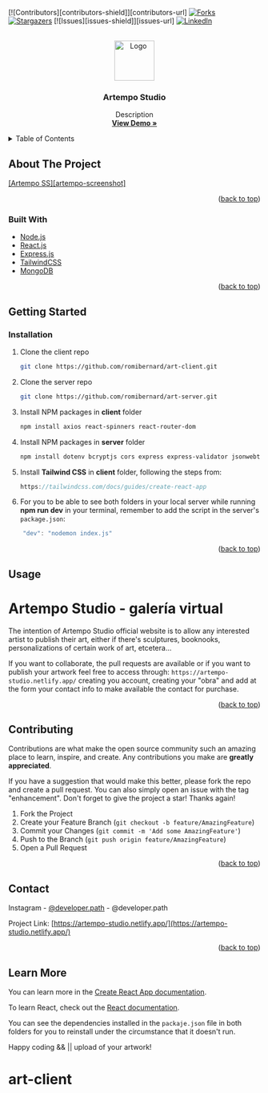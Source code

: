 <div id="top"></div>

[![Contributors][contributors-shield]][contributors-url]
[![Forks][forks-shield]][forks-url]
[![Stargazers][stars-shield]][stars-url]
[![Issues][issues-shield]][issues-url]
[![LinkedIn][linkedin-shield]][linkedin-url]



<br />
<div align="center">
  <a href="https://github.com/romibernard/art-client.git">
  <a href="https://github.com/romibernard/art-server.git">
    <img src="./client/public/images/logo/artempo-logo.png" alt="Logo" width="80" height="80">
  </a>

<h3 align="center">Artempo Studio</h3>

  <p align="center">
    Description
    <br />
    <a href="https://artempo-studio.netlify.app/"><strong>View Demo »</strong></a>
    <br />
  </p>
</div>



<!-- TABLE OF CONTENTS -->
<details>
  <summary>Table of Contents</summary>
  <ol>
    <li>
      <a href="#about-the-project">About The Project</a>
      <ul>
        <li><a href="#built-with">Built With</a></li>
      </ul>
    </li>
    <li>
      <a href="#getting-started">Getting Started</a>
      <ul>
        <li><a href="#installation">Installation</a></li>
      </ul>
    </li>
    <li><a href="#usage">Usage</a></li>
    <li><a href="#contributing">Contributing</a></li>
    <li><a href="#contact">Contact</a></li>
    <li><a href="#learn-more">Learn More</a></li>
  </ol>
</details>



<!-- ABOUT THE PROJECT -->
## About The Project

[[Artempo SS][artempo-screenshot]](./../images/autor/previes.png)



<p align="right">(<a href="#top">back to top</a>)</p>



### Built With

* [Node.js](https://nodejs.org/en/)
* [React.js](https://reactjs.org/)
* [Express.js](https://expressjs.com/es/)
* [TailwindCSS](https://tailwindui.com/)
* [MongoDB](https://www.mongodb.com/)


<p align="right">(<a href="#top">back to top</a>)</p>


## Getting Started

### Installation

1. Clone the client repo
   ```sh
   git clone https://github.com/romibernard/art-client.git
   ```
2. Clone the server repo
   ```sh
   git clone https://github.com/romibernard/art-server.git
   ```
3. Install NPM packages in **client** folder
   ```sh
   npm install axios react-spinners react-router-dom 
   ```
4. Install NPM packages in **server** folder
   ```sh
   npm install dotenv bcryptjs cors express express-validator jsonwebtoken mongoose nodemon
   ```
5. Install **Tailwind CSS** in **client** folder, following the steps from:
   ```js
   https://tailwindcss.com/docs/guides/create-react-app
   ```
6. For you to be able to see both folders in your local server while running **npm run dev** in your terminal, remember to add the script in the server's `package.json`:
```js
    "dev": "nodemon index.js"
```

<p align="right">(<a href="#top">back to top</a>)</p>



## Usage

# Artempo Studio - galería virtual

The intention of Artempo Studio official website is to allow any interested artist to publish their art, either if there's sculptures, booknooks, personalizations of certain work of art, etcetera...

If you want to collaborate, the pull requests are available or if you want to publish your artwork feel free to access through: `https://artempo-studio.netlify.app/` creating you account, creating your "obra" and add at the form your contact info to make available the contact for purchase.

<p align="right">(<a href="#top">back to top</a>)</p>



## Contributing

Contributions are what make the open source community such an amazing place to learn, inspire, and create. Any contributions you make are **greatly appreciated**.

If you have a suggestion that would make this better, please fork the repo and create a pull request. You can also simply open an issue with the tag "enhancement".
Don't forget to give the project a star! Thanks again!

1. Fork the Project
2. Create your Feature Branch (`git checkout -b feature/AmazingFeature`)
3. Commit your Changes (`git commit -m 'Add some AmazingFeature'`)
4. Push to the Branch (`git push origin feature/AmazingFeature`)
5. Open a Pull Request

<p align="right">(<a href="#top">back to top</a>)</p>



## Contact

Instagram - [@developer.path](https://www.instagram.com/developer.path/) - @developer.path

Project Link: [https://artempo-studio.netlify.app/](https://artempo-studio.netlify.app/)

<p align="right">(<a href="#top">back to top</a>)</p>


<!-- https://www.markdownguide.org/basic-syntax/#reference-style-links -->
[forks-shield]: https://img.shields.io/github/forks/github_username/repo_name.svg?style=for-the-badge
[forks-url]: https://github.com/github_username/repo_name/network/members
[stars-shield]: https://img.shields.io/github/stars/github_username/repo_name.svg?style=for-the-badge
[stars-url]: https://github.com/github_username/repo_name/stargazers
[linkedin-shield]: https://img.shields.io/badge/-LinkedIn-black.svg?style=for-the-badge&logo=linkedin&colorB=555
[linkedin-url]: https://linkedin.com/in/romcarranza
[product-screenshot]: ./../images/autor/preview.png

## Learn More

You can learn more in the [Create React App documentation](https://facebook.github.io/create-react-app/docs/getting-started).

To learn React, check out the [React documentation](https://reactjs.org/).

You can see the dependencies installed in the `packaje.json` file in both folders for you to reinstall under the circumstance that it doesn't run.

Happy coding && || upload of your artwork!


# art-client
